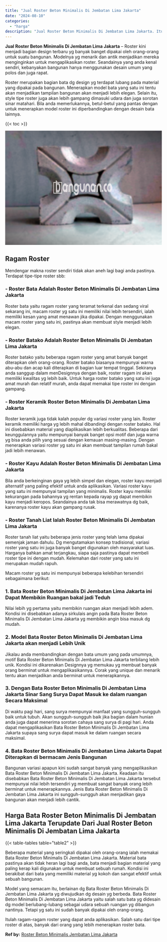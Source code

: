 ```yaml
---
title: "Jual Roster Beton Minimalis Di Jembatan Lima Jakarta"
date: "2024-08-10"
categories: 
  - "harga"
description: "Jual Roster Beton Minimalis Di Jembatan Lima Jakarta. Itulah ragam-ragam roster yang dapat anda aplikasikan. Salah satu dari tipe roster di atas, banyak dari..."
---
```


**Jual Roster Beton Minimalis Di Jembatan Lima Jakarta** – Roster kini menjadi bagian design terbaru yg banyak banget dipakai oleh orang-orang untuk suatu bangunan. Modelnya yg menarik dan antik menjadikan mereka menginginkan untuk mengaplikasikan roster. Seandainya yang anda kenal sendiri, kebanyakan bangunan hanya menggunakan desain umum yang polos dan juga rapat.

Roster merupakan bagian bata dg design yg terdapat lubang pada material yang dipakai pada bangunan. Menerapkan model bata yang satu ini tentu akan menjadikan tampilan bangunan akan menjadi lebih elegan. Selain itu, style tipe roster juga akan lebih gampang dimasuki udara dan juga sorotan sinar matahari. Bila anda memerlukannya, betul-betul yang pantas dengan untuk menerapkan model roster ini diperbandingkan dengan desain bata lainnya.

{{< toc >}}

![Jual Roster Beton Minimalis Di Jembatan Lima Jakarta](/images/bata-roster-minimalis-15.png)

## Ragam Roster

Mendengar makna roster sendiri tidak akan aneh lagi bagi anda pastinya. Terdapat tipe-tipe roster sbb:

### \- Roster Bata Adalah Roster Beton Minimalis Di Jembatan Lima Jakarta

Roster bata yaitu ragam roster yang teramat terkenal dan sedang viral sekarang ini, macam roster yg satu ini memiliki nilai lebih tersendiri, ialah memiliki kesan yang amat menawan jika dipakai. Dengan menggunakan macam roster yang satu ini, pastinya akan membuat style menjadi lebih elegan.

### \- Roster Batako Adalah Roster Beton Minimalis Di Jembatan Lima Jakarta

Roster batako yaitu beberapa ragam roster yang amat banyak banget diterapkan oleh orang-orang. Roster batako biasanya mempunyai warna abu-abu dan acap kali diterapkan di bagian luar tempat tinggal. Sekiranya anda sanggup dalam menDesignnya dengan baik, roster ragam ini akan memiliki kwalitas yg lebih baik. Untuk harga roster batako yang satu ini juga amat murah dan relatif murah, anda dapat memakai tipe roster ini dengan gampang.

### \- Roster Keramik Roster Beton Minimalis Di Jembatan Lima Jakarta

Roster keramik juga tidak kalah populer dg variasi roster yang lain. Roster keramik memiliki harga yg lebih mahal dibandingi dengan roster batako. Hal ini disebabkan material yang diaplikasikan lebih berkualitas. Beberapa dari keunggulannya yaitu mempunyai banyak banget opsi motif dan juga warna yg bisa anda pilih yang sesuai dengan kemauan masing-masing. Dengan menerapkan variasi roster yg satu ini akan membuat tampilan rumah bakal jadi lebih menawan.

### \- Roster Kayu Adalah Roster Beton Minimalis Di Jembatan Lima Jakarta

Bila anda berkeinginan gaya yg lebih simpel dan elegan, roster kayu menjadi alternatif yang paling efektif untuk anda aplikasikan. Variasi roster kayu yang satu ini mempunyai tampilan yang minimalis. Roster kayu memiliki kekurangan pada bahannya yg rentan kepada rayap yg dapat membikin kayu menjadi keropos. Seandainya anda tak bisa merawatnya dg baik, karenanya roster kayu akan gampang rusak.

### \- Roster Tanah Liat Ialah Roster Beton Minimalis Di Jembatan Lima Jakarta

Roster tanah liat yaitu beberapa jenis roster yang telah lama dipakai semenjak jaman dahulu. Dg mengutamakan konsep tradisional, variasi roster yang satu ini juga banyak banget digunakan oleh masyarakat luas. Harganya bahkan amat terjangkau, siapa saja pastinya dapat membeli roster tipe ini dengan mudah. Kelemahan dari roster yang satu ini merupakan mudah rapuh.

Macam roster yg satu ini mempunyai beberapa kelebihan tersendiri sebagaimana berikut:

### 1\. Bata Roster Beton Minimalis Di Jembatan Lima Jakarta ini Dapat Membikin Ruangan bakal jadi Teduh

Nilai lebih yg pertama yaitu membikin ruangan akan menjadi lebih adem. Kondisi ini disebabkan adanya sirkulais angin pada Bata Roster Beton Minimalis Di Jembatan Lima Jakarta yg membikin angin bisa masuk dg mudah.

### 2\. Model Bata Roster Beton Minimalis Di Jembatan Lima Jakarta akan menjadi Lebih Unik

Jikalau anda membandingkan dengan bata umum yang pada umumnya, motif Bata Roster Beton Minimalis Di Jembatan Lima Jakarta terbilang lebih unik. Kondisi ini dikarenakan Designnya yg memukau yg membuat banyak orang berminat untuk mengaplikasikannya. Corak yang unique dan menarik tentu akan menjadikan anda berminat untuk menerapkannya.

### 3\. Dengan Bata Roster Beton Minimalis Di Jembatan Lima Jakarta Sinar Sang Surya Dapat Masuk ke dalam ruangan Secara Maksimal

Di waktu pagi hari, sang surya mempunyai manfaat yang sungguh-sungguh baik untuk tubuh. Akan sungguh-sungguh baik jika bagian dalam hunian anda juga dapat menerima sorotan cahaya sang surya di pagi hari. Anda dapat mengaplikasikan Bata Roster Beton Minimalis Di Jembatan Lima Jakarta supaya sang surya dapat masuk ke dalam ruangan secara maksimal.

### 4\. Bata Roster Beton Minimalis Di Jembatan Lima Jakarta Dapat Diterapkan di bermacam Jenis Bangunan

Bangunan variasi apapun kini sudah sangat banyak yang mengaplikasikan Bata Roster Beton Minimalis Di Jembatan Lima Jakarta. Keadaan itu disebabkan Bata Roster Beton Minimalis Di Jembatan Lima Jakarta tersebut mempunyai nilai lebih tersendiri yg membuat sangat banyak orang lebih berminat untuk menerapkannya. Jenis Bata Roster Beton Minimalis Di Jembatan Lima Jakarta ini sungguh-sungguh akan menjadikan gaya bangunan akan menjadi lebih cantik.

## Harga Bata Roster Beton Minimalis Di Jembatan Lima Jakarta Terupdate Dari Jual Roster Beton Minimalis Di Jembatan Lima Jakarta

{{< table-tables table="table2" >}}

Beberapa material yang seringkali dipakai oleh orang-orang ialah memakai Bata Roster Beton Minimalis Di Jembatan Lima Jakarta. Material bata pastinya akan tidak heran lagi bagi anda, bata menjadi bagian material yang paling kerap kali digunakan untuk membuat sebuah rumah. Kondisi ini berakibat dari bata yang memiliki material yg kokoh dan sangat efektif untuk sebuah bangunan.

Model yang semacam itu, berlainan dg Bata Roster Beton Minimalis Di Jembatan Lima Jakarta yg diwujudkan dg desain yg berbeda. Bata Roster Beton Minimalis Di Jembatan Lima Jakarta yaitu salah satu bata yg didesain dg model berlubang-lubang sebagai udara sebuah ruangan yg dibangun nantinya. Tetapi yg satu ini sudah banyak dipakai oleh orang-orang.

Itulah ragam-ragam roster yang dapat anda aplikasikan. Salah satu dari tipe roster di atas, banyak dari orang yang lebih menerapkan roster bata.

**Ref by:** [Roster Beton Minimalis Jembatan Lima Jakarta](https://id.wikipedia.org/wiki/Roster)
